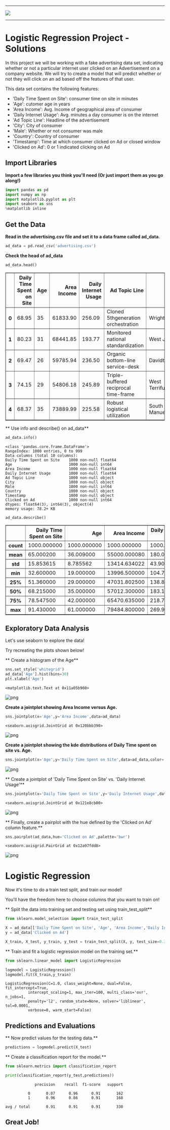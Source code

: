 
___

<a href='http://www.pieriandata.com'> <img src='../Pierian_Data_Logo.png' /></a>
___
# Logistic Regression Project - Solutions

In this project we will be working with a fake advertising data set, indicating whether or not a particular internet user clicked on an Advertisement on a company website. We will try to create a model that will predict whether or not they will click on an ad based off the features of that user.

This data set contains the following features:

* 'Daily Time Spent on Site': consumer time on site in minutes
* 'Age': cutomer age in years
* 'Area Income': Avg. Income of geographical area of consumer
* 'Daily Internet Usage': Avg. minutes a day consumer is on the internet
* 'Ad Topic Line': Headline of the advertisement
* 'City': City of consumer
* 'Male': Whether or not consumer was male
* 'Country': Country of consumer
* 'Timestamp': Time at which consumer clicked on Ad or closed window
* 'Clicked on Ad': 0 or 1 indicated clicking on Ad

## Import Libraries

**Import a few libraries you think you'll need (Or just import them as you go along!)**


```python
import pandas as pd
import numpy as np
import matplotlib.pyplot as plt
import seaborn as sns
%matplotlib inline
```

## Get the Data
**Read in the advertising.csv file and set it to a data frame called ad_data.**


```python
ad_data = pd.read_csv('advertising.csv')
```

**Check the head of ad_data**


```python
ad_data.head()
```




<div>
<table border="1" class="dataframe">
  <thead>
    <tr style="text-align: right;">
      <th></th>
      <th>Daily Time Spent on Site</th>
      <th>Age</th>
      <th>Area Income</th>
      <th>Daily Internet Usage</th>
      <th>Ad Topic Line</th>
      <th>City</th>
      <th>Male</th>
      <th>Country</th>
      <th>Timestamp</th>
      <th>Clicked on Ad</th>
    </tr>
  </thead>
  <tbody>
    <tr>
      <th>0</th>
      <td>68.95</td>
      <td>35</td>
      <td>61833.90</td>
      <td>256.09</td>
      <td>Cloned 5thgeneration orchestration</td>
      <td>Wrightburgh</td>
      <td>0</td>
      <td>Tunisia</td>
      <td>2016-03-27 00:53:11</td>
      <td>0</td>
    </tr>
    <tr>
      <th>1</th>
      <td>80.23</td>
      <td>31</td>
      <td>68441.85</td>
      <td>193.77</td>
      <td>Monitored national standardization</td>
      <td>West Jodi</td>
      <td>1</td>
      <td>Nauru</td>
      <td>2016-04-04 01:39:02</td>
      <td>0</td>
    </tr>
    <tr>
      <th>2</th>
      <td>69.47</td>
      <td>26</td>
      <td>59785.94</td>
      <td>236.50</td>
      <td>Organic bottom-line service-desk</td>
      <td>Davidton</td>
      <td>0</td>
      <td>San Marino</td>
      <td>2016-03-13 20:35:42</td>
      <td>0</td>
    </tr>
    <tr>
      <th>3</th>
      <td>74.15</td>
      <td>29</td>
      <td>54806.18</td>
      <td>245.89</td>
      <td>Triple-buffered reciprocal time-frame</td>
      <td>West Terrifurt</td>
      <td>1</td>
      <td>Italy</td>
      <td>2016-01-10 02:31:19</td>
      <td>0</td>
    </tr>
    <tr>
      <th>4</th>
      <td>68.37</td>
      <td>35</td>
      <td>73889.99</td>
      <td>225.58</td>
      <td>Robust logistical utilization</td>
      <td>South Manuel</td>
      <td>0</td>
      <td>Iceland</td>
      <td>2016-06-03 03:36:18</td>
      <td>0</td>
    </tr>
  </tbody>
</table>
</div>



** Use info and describe() on ad_data**


```python
ad_data.info()
```

    <class 'pandas.core.frame.DataFrame'>
    RangeIndex: 1000 entries, 0 to 999
    Data columns (total 10 columns):
    Daily Time Spent on Site    1000 non-null float64
    Age                         1000 non-null int64
    Area Income                 1000 non-null float64
    Daily Internet Usage        1000 non-null float64
    Ad Topic Line               1000 non-null object
    City                        1000 non-null object
    Male                        1000 non-null int64
    Country                     1000 non-null object
    Timestamp                   1000 non-null object
    Clicked on Ad               1000 non-null int64
    dtypes: float64(3), int64(3), object(4)
    memory usage: 78.2+ KB



```python
ad_data.describe()
```




<div>
<table border="1" class="dataframe">
  <thead>
    <tr style="text-align: right;">
      <th></th>
      <th>Daily Time Spent on Site</th>
      <th>Age</th>
      <th>Area Income</th>
      <th>Daily Internet Usage</th>
      <th>Male</th>
      <th>Clicked on Ad</th>
    </tr>
  </thead>
  <tbody>
    <tr>
      <th>count</th>
      <td>1000.000000</td>
      <td>1000.000000</td>
      <td>1000.000000</td>
      <td>1000.000000</td>
      <td>1000.000000</td>
      <td>1000.00000</td>
    </tr>
    <tr>
      <th>mean</th>
      <td>65.000200</td>
      <td>36.009000</td>
      <td>55000.000080</td>
      <td>180.000100</td>
      <td>0.481000</td>
      <td>0.50000</td>
    </tr>
    <tr>
      <th>std</th>
      <td>15.853615</td>
      <td>8.785562</td>
      <td>13414.634022</td>
      <td>43.902339</td>
      <td>0.499889</td>
      <td>0.50025</td>
    </tr>
    <tr>
      <th>min</th>
      <td>32.600000</td>
      <td>19.000000</td>
      <td>13996.500000</td>
      <td>104.780000</td>
      <td>0.000000</td>
      <td>0.00000</td>
    </tr>
    <tr>
      <th>25%</th>
      <td>51.360000</td>
      <td>29.000000</td>
      <td>47031.802500</td>
      <td>138.830000</td>
      <td>0.000000</td>
      <td>0.00000</td>
    </tr>
    <tr>
      <th>50%</th>
      <td>68.215000</td>
      <td>35.000000</td>
      <td>57012.300000</td>
      <td>183.130000</td>
      <td>0.000000</td>
      <td>0.50000</td>
    </tr>
    <tr>
      <th>75%</th>
      <td>78.547500</td>
      <td>42.000000</td>
      <td>65470.635000</td>
      <td>218.792500</td>
      <td>1.000000</td>
      <td>1.00000</td>
    </tr>
    <tr>
      <th>max</th>
      <td>91.430000</td>
      <td>61.000000</td>
      <td>79484.800000</td>
      <td>269.960000</td>
      <td>1.000000</td>
      <td>1.00000</td>
    </tr>
  </tbody>
</table>
</div>



## Exploratory Data Analysis

Let's use seaborn to explore the data!

Try recreating the plots shown below!

** Create a histogram of the Age**


```python
sns.set_style('whitegrid')
ad_data['Age'].hist(bins=30)
plt.xlabel('Age')
```




    <matplotlib.text.Text at 0x11a05b908>




![png](03-Logistic%20Regression%20Project%20-%20Solutions_files/03-Logistic%20Regression%20Project%20-%20Solutions_10_1.png)


**Create a jointplot showing Area Income versus Age.**


```python
sns.jointplot(x='Age',y='Area Income',data=ad_data)
```




    <seaborn.axisgrid.JointGrid at 0x120bbb390>




![png](03-Logistic%20Regression%20Project%20-%20Solutions_files/03-Logistic%20Regression%20Project%20-%20Solutions_12_1.png)


**Create a jointplot showing the kde distributions of Daily Time spent on site vs. Age.**


```python
sns.jointplot(x='Age',y='Daily Time Spent on Site',data=ad_data,color='red',kind='kde');
```


![png](03-Logistic%20Regression%20Project%20-%20Solutions_files/03-Logistic%20Regression%20Project%20-%20Solutions_14_0.png)


** Create a jointplot of 'Daily Time Spent on Site' vs. 'Daily Internet Usage'**


```python
sns.jointplot(x='Daily Time Spent on Site',y='Daily Internet Usage',data=ad_data,color='green')
```




    <seaborn.axisgrid.JointGrid at 0x121e8cb00>




![png](03-Logistic%20Regression%20Project%20-%20Solutions_files/03-Logistic%20Regression%20Project%20-%20Solutions_16_1.png)


** Finally, create a pairplot with the hue defined by the 'Clicked on Ad' column feature.**


```python
sns.pairplot(ad_data,hue='Clicked on Ad',palette='bwr')
```




    <seaborn.axisgrid.PairGrid at 0x12a97fdd8>




![png](03-Logistic%20Regression%20Project%20-%20Solutions_files/03-Logistic%20Regression%20Project%20-%20Solutions_18_1.png)


# Logistic Regression

Now it's time to do a train test split, and train our model!

You'll have the freedom here to choose columns that you want to train on!

** Split the data into training set and testing set using train_test_split**


```python
from sklearn.model_selection import train_test_split
```


```python
X = ad_data[['Daily Time Spent on Site', 'Age', 'Area Income','Daily Internet Usage', 'Male']]
y = ad_data['Clicked on Ad']
```


```python
X_train, X_test, y_train, y_test = train_test_split(X, y, test_size=0.33, random_state=42)
```

** Train and fit a logistic regression model on the training set.**


```python
from sklearn.linear_model import LogisticRegression
```


```python
logmodel = LogisticRegression()
logmodel.fit(X_train,y_train)
```




    LogisticRegression(C=1.0, class_weight=None, dual=False, fit_intercept=True,
              intercept_scaling=1, max_iter=100, multi_class='ovr', n_jobs=1,
              penalty='l2', random_state=None, solver='liblinear', tol=0.0001,
              verbose=0, warm_start=False)



## Predictions and Evaluations
** Now predict values for the testing data.**


```python
predictions = logmodel.predict(X_test)
```

** Create a classification report for the model.**


```python
from sklearn.metrics import classification_report
```


```python
print(classification_report(y_test,predictions))
```

                 precision    recall  f1-score   support
    
              0       0.87      0.96      0.91       162
              1       0.96      0.86      0.91       168
    
    avg / total       0.91      0.91      0.91       330
    


## Great Job!
